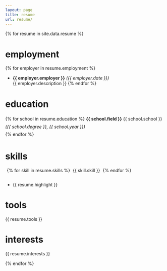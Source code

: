 ```yaml
---
layout: page
title: resume
url: resume/
---
```


<style>
.icon_row{
height: 150px;
width: 100%;
box-sizing: border-box;
padding: 5px;
display: inline;
& .icon_container {
display: inline-block !important;
text-align: center;
vertical-align: top;
width: 19%;
padding-bottom: 1em;
& p {
display: block;
        }
    }
}
.i {
max-height: 43px;
display: block;
    }
}
</style>

{% for resume in site.data.resume %}

<!-- span class="resume-info">
	<img>   
	<span>
		[{{ resume.email }}](mailto:{{ site.email }})  
		[github.com/{{ resume.github }}](https://github.com/{{ resume.github }}) 
	</span> 
</span> -->

# employment

{% for employer in resume.employment %}
- **{{ employer.employer }}** <!-- {{ employer.title }} --> *({{ employer.date }})*  
{{ employer.description }}
{% endfor %}

# education

<p style="line-height: 1.75;">
{% for school in resume.education %}
	<strong>{{ school.field }}</strong> {{ school.school }} <em>({{ school.degree }}, {{ school.year }})</em><br>
{% endfor %}
</p>

# skills

<div class="icon_row">
{% for skill in resume.skills %}
	<div class="icon_container">
		<img class="i" src="{{ site.baseurl }}{{ skill.icon }}" alt="" title="" />  
		<span class="caption">{{ skill.skill }}</span>
	</div>
{% endfor %}
</div>

- {{ resume.highlight }}

# tools

{{ resume.tools }}

# interests

{{ resume.interests }}

{% endfor %}